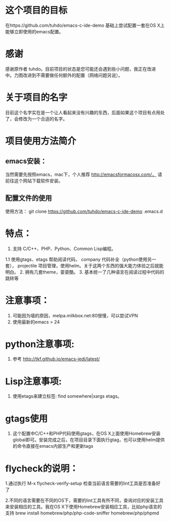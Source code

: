 # 这个项目的目标
在https://github.com/tuhdo/emacs-c-ide-demo 基础上尝试配置一套在OS X上能够立即使用的emacs配置。
# 感谢
感谢原作者 tuhdo。目前项目的状态是您可能还会遇到些小问题，我正在改进中。力图改进到不需要做任何额外的配置（网络问题另说）。

# 关于项目的名字
目前这个名字实在是一个让人看起来没有兴趣的东西，后面如果这个项目有点用处了，会修改为一个合适的名字。

# 项目使用方法简介
## emacs安装：
当然需要先按照emacs，mac下，个人推荐 http://emacsformacosx.com/， 请前往这个网站下载软件安装。

## 配置文件的使用
使用方法：
git clone https://github.com/tuhdo/emacs-c-ide-demo .emacs.d

# 特点：

1. 支持 C/C++、PHP、Python、Common Lisp编程。

1.1 使用gtags、etags 帮助阅读代码， company 代码补全（python使用另一套）， projectile 项目管理，使用helm。关于这两个东西的强大能力体验之后就能明白。
2. 拥有几套theme，耍耍酷。
3. 基本统一了几种语言在阅读过程中代码的跳转等




# 注意事项：
1. 可能因为墙的原因，melpa.milkbox.net:80很慢，可以尝试VPN
2. 使用最新的emacs > 24


# python注意事项:
1. 参考 http://tkf.github.io/emacs-jedi/latest/ 

# Lisp注意事项:
1. 使用etags来建立标签: find somewhere|xargs etags。

# gtags使用
1. 这个配置中C/C++和PHP代码使用gtags，在OS X上面使用Homebrew安装global即可。安装完成之后，在项目目录下面执行gtag，也可以使用helm提供的命令直接在emacs内部生产和更新tags

# flycheck的说明：

1.通过执行 M-x flycheck-verify-setup 检查当前语言需要的lint工具是否准备好了

2.不同的语言需要在不同的OS下，需要的lint工具有所不同，查询对应的安装工具来安装相应的工具。我在OS X下使用Homebrew安装相应工具，比如php语言的支持
brew install homebrew/php/php-code-sniffer homebrew/php/phpmd
